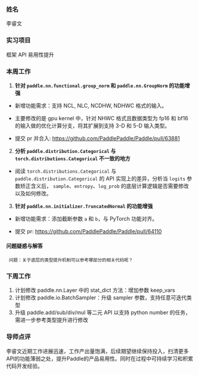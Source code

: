 ### 姓名

李睿文

### 实习项目

框架 API 易用性提升

### 本周工作

1. **针对 `paddle.nn.functional.group_norm` 和 `paddle.nn.GroupNorm` 的功能增强**

- 新增功能需求：支持 NCL, NLC, NCDHW, NDHWC 格式的输入。

- 主要修改的是 gpu kernel 中，针对 NHWC 格式且数据类型为 fp16 和 bf16 的输入做的优化计算分支，将其扩展到支持 3-D 和 5-D 输入类型。

- 提交 pr 并合入: https://github.com/PaddlePaddle/Paddle/pull/63881

2. **分析 `paddle.distribution.Categorical` 与 `torch.distributions.Categorical` 不一致的地方**

- 阅读 `torch.distributions.Categorical` 与 `paddle.distribution.Categorical` 的 API 实现上的差异，分析当 `logits` 参数矫正含义后， `sample`、`entropy`、`log_prob` 的底层计算逻辑是否需要修改以及如何修改。

3. **针对 `paddle.nn.initializer.TruncatedNormal` 的功能增强**

- 新增功能需求：添加截断参数 `a` 和 `b`，与 PyTorch 功能对齐。

- 提交 pr: https://github.com/PaddlePaddle/Paddle/pull/64110


#### 问题疑惑与解答

     问题：关于底层的类型提升机制可以参考哪部分的相关代码呢？

### 下周工作

1. 计划修改 paddle.nn.Layer 中的 stat_dict 方法：增加参数 keep_vars
2. 计划修改 paddle.io.BatchSampler：升级 sampler 参数，支持任意可迭代类型
3. 升级 paddle.add/sub/div/mul 等二元 API 以支持 python number 的任务，需进一步参考类型提升进行修改

### 导师点评

李睿文近期工作进展迅速，工作产出量饱满，后续期望继续保持投入，扫清更多API的功能薄弱之处，提升Paddle的产品易用性。同时在过程中可持续学习和积累代码开发经验。
